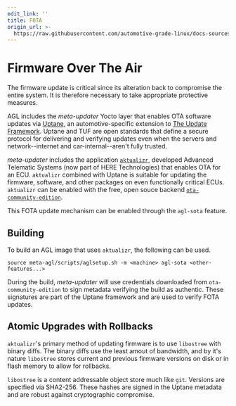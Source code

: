 ```yaml
---
edit_link: ''
title: FOTA
origin_url: >-
  https://raw.githubusercontent.com/automotive-grade-linux/docs-sources/halibut/docs/security-blueprint/part-8/1-FOTA.md
---
```


<!-- WARNING: This file is generated by fetch_docs.js using /home/boron/Documents/AGL/docs-webtemplate/site/_data/tocs/architecture/icefish/security_blueprint-security-blueprint-book.yml -->

# Firmware Over The Air

The firmware update is critical since its alteration back to compromise the
entire system. It is therefore necessary to take appropriate protective measures.

AGL includes the _meta-updater_ Yocto layer that enables OTA software
updates via [Uptane](https://uptane.github.io), an automotive-specific extension
to [The Update Framework](https://theupdateframework.github.io/). Uptane and TUF
are open standards that define a secure protocol for delivering and verifying
updates even when the servers and network--internet and car-internal--aren't fully trusted.

_meta-updater_ includes the application [`aktualizr`](https://github.com/advancedtelematic/aktualizr),
developed Advanced Telematic Systems (now part of HERE Technologies) that enables
OTA for an ECU. `aktualizr` combined with Uptane is suitable for updating the
firmware, software, and other packages on even functionally critical ECUs.
`aktualizr` can be enabled with the free, open souce backend
[`ota-community-edition`](https://github.com/advancedtelematic/ota-community-edition).

This FOTA update mechanism can be enabled through the `agl-sota` feature.

## Building

To build an AGL image that uses `aktualizr`, the following can be used.

```
source meta-agl/scripts/aglsetup.sh -m <machine> agl-sota <other-features...>
```

During the build, _meta-updater_ will use credentials downloaded from `ota-community-edition`
to sign metadata verifying the build as authentic. These signatures are part of the Uptane
framework and are used to verify FOTA updates.

## Atomic Upgrades with Rollbacks

`aktualizr`'s primary method of updating firmware is to use `libostree` with binary diffs.
The binary diffs use the least amout of bandwidth, and by it's nature `libostree` stores
current and previous firmware versions on disk or in flash memory to allow for rollbacks.

`libostree` is a content addressable object store much like `git`. Versions are specified
via SHA2-256. These hashes are signed in the Uptane metadata and are robust against
cryptographic compromise.
